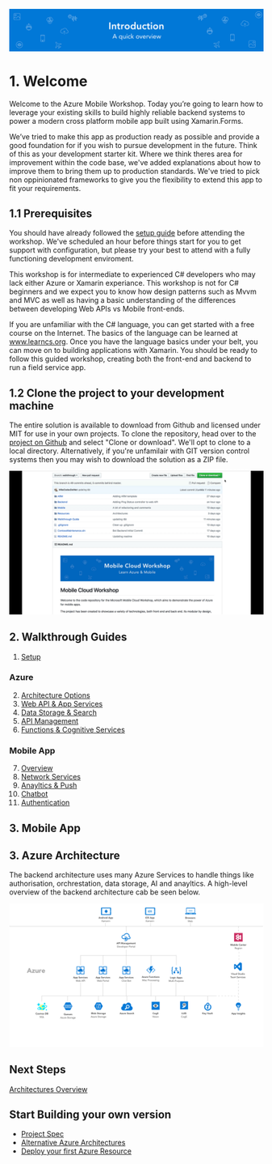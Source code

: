 ![Banner](Assets/Banner.png)

# 1. Welcome  
Welcome to the Azure Mobile Workshop. Today you’re going to learn how to leverage your existing skills to build highly reliable backend systems to power a modern cross platform mobile app built using Xamarin.Forms. 

We’ve tried to make this app as production ready as possible and provide a good foundation for if you wish to pursue development in the future. Think of this as your development starter kit. Where we think theres area for improvement within the code base, we've added explanations about how to improve them to bring them up to production standards. We've tried to pick non oppinionated frameworks to give you the flexibility to extend this app to fit your requirements. 

## 1.1 Prerequisites
You should have already followed the [setup guide](00_Setup/README.md) before attending the workshop. We've scheduled an hour before things start for you to get support with configuration, but please try your best to attend with a fully functioning development enviroment. 

This workshop is for intermediate to experienced C# developers who may lack either Azure or Xamarin experiance. This workshop is not for C# beginners and we expect you to know how design patterns such as Mvvm and MVC as well as having a basic understanding of the differences between developing Web APIs vs Mobile front-ends. 

If you are unfamiliar with the C# language, you can get started with a free course on the Internet. The basics of the language can be learned at www.learncs.org. Once you have the language basics under your belt, you can move on to building applications with Xamarin. You should be ready to follow this guided workshop, creating both the front-end and backend to run a field service app. 


## 1.2  Clone the project to your development machine
The entire solution is available to download from Github and licensed under MIT for use in your own projects. To clone the repository, head over to the [project on Github](https://github.com/MikeCodesDotNet/Mobile-Cloud-Workshop) and select "Clone or download". We'll opt to clone to a local directory. Alternatively, if you're unfamilair with GIT version control systems then you may wish to download the solution as a ZIP file. 

![Cloning Solution from GitHub](Assets/CloneGITRepository.gif)

## 2. Walkthrough Guides

1. [Setup]()    
### Azure 
2. [Architecture Options](02_Architecture_Options/README.md)
3. [Web API & App Services](03_Web_API/README.md)
4. [Data Storage & Search](04_Data_Storage/README.md)
5. [API Management]()
6. [Functions & Cognitive Services]()
### Mobile App
7. [Overview](07_Mobile_Overview/README.md)
8. [Network Services](08_Mobile_Network_Services/README.md)
9. [Anayltics & Push]()
10. [Chatbot]()
11. [Authentication](11_Authentication/README.md)




## 3. Mobile App


## 3. Azure Architecture 
The backend architecture uses many Azure Services to handle things like authorisation, orchrestation, data storage, AI and anayltics. A high-level overview of the backend architecture cab be seen below. 

![Architecture Design](Assets/Architecture.png)

## Next Steps
[Architectures Overview](03_Web_API/README.md)

##  Start Building your own version
* [Project Spec](Project-Spec.md)
* [Alternative Azure Architectures]()
* [Deploy your first Azure Resource]()


